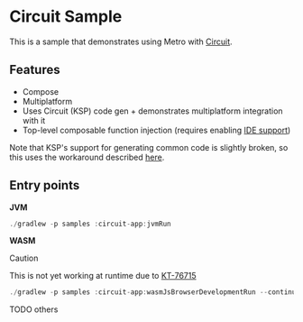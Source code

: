 # Circuit Sample

This is a sample that demonstrates using Metro with [Circuit](https://github.com/slackhq/circuit).

## Features

- Compose
- Multiplatform
- Uses Circuit (KSP) code gen + demonstrates multiplatform integration with it
- Top-level composable function injection (requires enabling [IDE support](https://zacsweers.github.io/metro/installation.md/#ide-support))

Note that KSP's support for generating common code is slightly broken, so this uses the workaround described [here](https://github.com/google/ksp/issues/567#issuecomment-2609469736).

## Entry points

**JVM**

```kotlin
./gradlew -p samples :circuit-app:jvmRun
```

**WASM**

> [!CAUTION]
> This is not yet working at runtime due to [KT-76715](https://youtrack.jetbrains.com/issue/KT-76715)
    

```kotlin
./gradlew -p samples :circuit-app:wasmJsBrowserDevelopmentRun --continuous
```

TODO others
